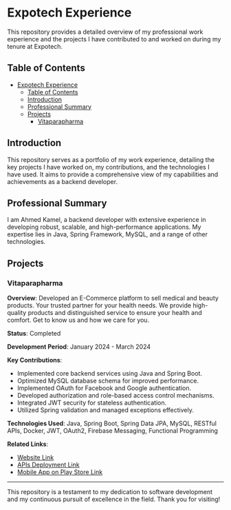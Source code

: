 # Expotech Experience

This repository provides a detailed overview of my professional work experience and the projects I have contributed to and worked on during my tenure at Expotech.

## Table of Contents

- [Expotech Experience](#expotech-experience)
  - [Table of Contents](#table-of-contents)
  - [Introduction](#introduction)
  - [Professional Summary](#professional-summary)
  - [Projects](#projects)
    - [Vitaparapharma](#vitaparapharma)

## Introduction

This repository serves as a portfolio of my work experience, detailing the key projects I have worked on, my contributions, and the technologies I have used. It aims to provide a comprehensive view of my capabilities and achievements as a backend developer.

## Professional Summary

I am Ahmed Kamel, a backend developer with extensive experience in developing robust, scalable, and high-performance applications. My expertise lies in Java, Spring Framework, MySQL, and a range of other technologies.

## Projects

### Vitaparapharma

**Overview**: Developed an E-Commerce platform to sell medical and beauty products. Your trusted partner for your health needs. We provide high-quality products and distinguished service to ensure your health and comfort. Get to know us and how we care for you.

**Status**: Completed

**Development Period**: January 2024 - March 2024

**Key Contributions**:

- Implemented core backend services using Java and Spring Boot.
- Optimized MySQL database schema for improved performance.
- Implemented OAuth for Facebook and Google authentication.
- Developed authorization and role-based access control mechanisms.
- Integrated JWT security for stateless authentication.
- Utilized Spring validation and managed exceptions effectively.

**Technologies Used**: Java, Spring Boot, Spring Data JPA, MySQL, RESTful APIs, Docker, JWT, OAuth2, Firebase Messaging, Functional Programming

**Related Links**:

- [Website Link](https://www.vitaparapharma.com/)
- [APIs Deployment Link](https://api.vitaparapharma.com/)
- [Mobile App on Play Store Link](https://play.google.com/store/apps/details?id=com.parapharma.vita)

---

This repository is a testament to my dedication to software development and my continuous pursuit of excellence in the field. Thank you for visiting!
